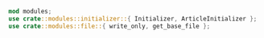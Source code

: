 ```rust:./src/main.rs
mod modules;
use crate::modules::initializer::{ Initializer, ArticleInitializer };
use crate::modules::file::{ write_only, get_base_file };
```